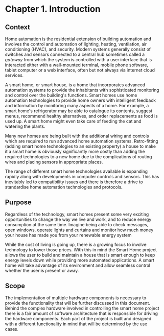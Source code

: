 # Chapter 1. Introduction

## Context

Home automation is the residential extension of building automation and involves the control and automation of lighting, heating, ventilation, air conditioning (HVAC), and security. Modern systems generally consist of switches and sensors connected to a central hub sometimes called a *gateway* from which the system is controlled with a user interface that is interacted either with a wall-mounted terminal, mobile phone software, tablet computer or a web interface, often but not always via internet cloud services.

A smart home, or smart house, is a home that incorporates advanced automation systems to provide the inhabitants with sophisticated monitoring and control over the building's functions. Smart homes use home automation technologies to provide home owners with intelligent feedback and information by monitoring many aspects of a home. For example, a smart home's refrigerator may be able to catalogue its contents, suggest menus, recommend healthy alternatives, and order replacements as food is used up. A smart home might even take care of feeding the cat and watering the plants.

Many new homes are being built with the additional wiring and controls which are required to run advanced home automation systems. Retro-fitting (adding smart home technologies to an existing property) a house to make it a smart home is obviously significantly more costly than adding the required technologies to a new home due to the complications of routing wires and placing sensors in appropriate places.

The range of different smart home technologies available is expanding rapidly along with developments in computer controls and sensors. This has inevitably led to compatibility issues and there is therefore a drive to standardise home automation technologies and protocols.

## Purpose

Regardless of the technology, smart homes present some very exciting opportunities to change the way we live and work, and to reduce energy consumption at the same time. Imagine being able to check messages, open windows, operate lights and curtains and monitor how much money your house has made you from your renewable energy system

While the cost of living is going up, there is a growing focus to involve technology to lower those prices. With this in mind the Smart Home project allows the user to build and maintain a house that is smart enough to keep energy levels down while providing more automated applications. A smart home will take advantage of its environment and allow seamless control whether the user is present or away.

## Scope

The implementation of multiple hardware components is necessary to provide the functionality that will be further discussed in this document. Behind the complex hardware involved in controlling the smart home project there is a fair amount of software architecture that is responsible for driving the hardware components. Each part of the project is built and designed with a different functionality in mind that will be determined by the use cases.
